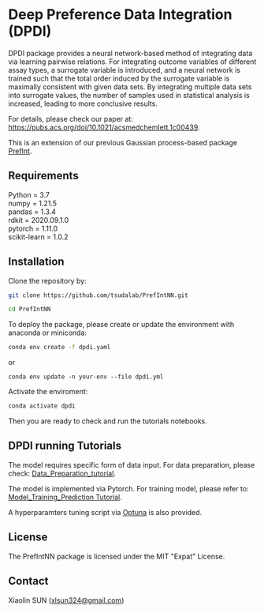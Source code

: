 # Deep Preference Data Integration (DPDI)
DPDI package provides a neural network-based method of integrating data via learning pairwise relations. 
For integrating outcome variables of different assay types, a surrogate variable is introduced, and a neural network is trained such that the total order induced by the surrogate variable is maximally consistent with given data sets. By integrating multiple data sets into surrogate values, the number of samples used in statistical analysis is increased, leading to more conclusive results.

For details, please check our paper at: https://pubs.acs.org/doi/10.1021/acsmedchemlett.1c00439.       

This is an extension of our previous Gaussian process-based package [PrefInt](https://github.com/tsudalab/PrefInt).

## Requirements
Python = 3.7    
numpy = 1.21.5    
pandas = 1.3.4    
rdkit = 2020.09.1.0    
pytorch = 1.11.0    
scikit-learn = 1.0.2    

## Installation

Clone the repository by:
```sh
git clone https://github.com/tsudalab/PrefIntNN.git

cd PrefIntNN
```

To deploy the package, please create or update the environment with anaconda or miniconda:
```sh
conda env create -f dpdi.yaml
```
or
```
conda env update -n your-env --file dpdi.yml
```
Activate the enviroment:
```sh
conda activate dpdi
```

Then you are ready to check and run the tutorials notebooks.

## DPDI running Tutorials
The model requires specific form of data input. For data preparation, please check: [Data_Preparation_tutorial](https://github.com/tsudalab/PrefIntNN/blob/master/Data_Preparation_Tutorial.ipynb).    

The model is implemented via Pytorch. For training model, please refer to: [Model_Training_Prediction Tutorial](https://github.com/tsudalab/PrefIntNN/blob/master/Model_Training_and_Prediction.ipynb).

A hyperparamters tuning script via [Optuna](https://optuna.org/) is also provided.

## License
The PrefIntNN package is licensed under the MIT "Expat" License.

## Contact
Xiaolin SUN (xlsun324@gmail.com)

